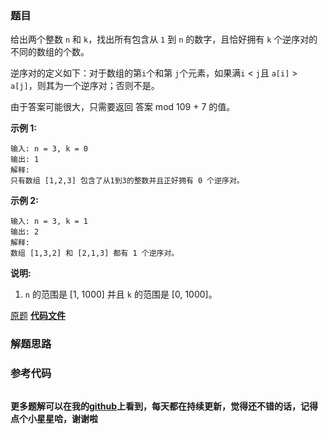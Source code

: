 ### 题目
给出两个整数 `n` 和 `k`，找出所有包含从 `1` 到 `n` 的数字，且恰好拥有 `k` 个逆序对的不同的数组的个数。

逆序对的定义如下：对于数组的第`i`个和第 `j`个元素，如果满`i` < `j`且 `a[i]` > `a[j]`，则其为一个逆序对；否则不是。

由于答案可能很大，只需要返回 答案 mod 109 \+ 7 的值。

**示例 1:**

    
    
    输入: n = 3, k = 0
    输出: 1
    解释: 
    只有数组 [1,2,3] 包含了从1到3的整数并且正好拥有 0 个逆序对。
    

**示例 2:**

    
    
    输入: n = 3, k = 1
    输出: 2
    解释: 
    数组 [1,3,2] 和 [2,1,3] 都有 1 个逆序对。
    

**说明:**

  1.  `n` 的范围是 [1, 1000] 并且 `k` 的范围是 [0, 1000]。

[原题](https://leetcode-cn.com/problems/k-inverse-pairs-array/)    **[代码文件]()**


### 解题思路




### 参考代码

```go


```




**更多题解可以在我的[github](https://github.com/LZH139/leetcode_Go)上看到，每天都在持续更新，觉得还不错的话，记得点个小星星哈，谢谢啦**
